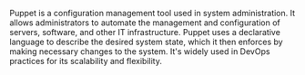 Puppet is a configuration management tool used in system administration. It allows administrators to automate the management and configuration of servers, software, and other IT infrastructure. Puppet uses a declarative language to describe the desired system state, which it then enforces by making necessary changes to the system. It's widely used in DevOps practices for its scalability and flexibility.
